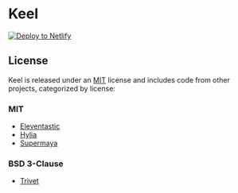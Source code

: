 # Keel

[![Deploy to Netlify](https://www.netlify.com/img/deploy/button.svg)](https://app.netlify.com/start/deploy?repository=https://github.com/bight/keel&stack=cms)

## License

Keel is released under an [MIT](LICENSE.md) license and includes code from other projects, categorized by license:

### MIT

- [Eleventastic](https://github.com/maxboeck/eleventastic)
- [Hylia](https://github.com/hankchizljaw/hylia/)
- [Supermaya](https://github.com/MadeByMike/supermaya/)

### BSD 3-Clause

- [Trivet](https://github.com/fluid-project/trivet/)
